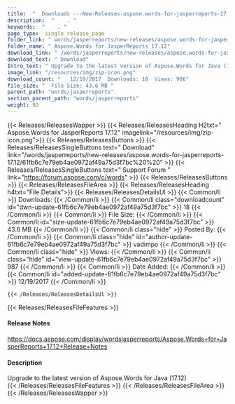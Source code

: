 ```yaml
---
title:  "  Downloads ---New-Releases-aspose.words-for-jasperreports-17.12 . " 
description:  "    . " 
keywords:  "    . " 
page_type:  single_release_page
folder_link: " words/jasperreports/new-releases/aspose.words-for-jasperreports-17.12/"
folder_name: " Aspose.Words for JasperReports 17.12"
download_link: " /words/jasperreports/new-releases/aspose.words-for-jasperreports-17.12/61fb6c7e79eb4ae0972af49a75d3f7bc"
download_text: " Download"
Intro_text: " Upgrade to the latest version of Aspose.Words for Java (17.12)"
image_link: "/resources/img/zip-icon.png"
download_count: "   12/19/2017  Downloads: 18  Views: 986"
file_size: "  File Size: 43.6 MB "
parent_path: "words/jasperreports"
section_parent_path: "words/jasperreports"
weight: 92
---
```


{{< Releases/ReleasesWapper >}}
  {{< Releases/ReleasesHeading H2txt=" Aspose.Words for JasperReports 17.12" imagelink="/resources/img/zip-icon.png">}}
  {{< Releases/ReleasesButtons >}}
    {{< Releases/ReleasesSingleButtons text=" Download" link="/words/jasperreports/new-releases/aspose.words-for-jasperreports-17.12/61fb6c7e79eb4ae0972af49a75d3f7bc%20%20" >}}
    {{< Releases/ReleasesSingleButtons text=" Support Forum " link="https://forum.aspose.com/c/words" >}}
  {{< Releases/ReleasesButtons >}}
  {{< Releases/ReleasesFileArea >}}
    {{< Releases/ReleasesHeading h4txt="File Details">}}
    {{< Releases/ReleasesDetailsUl >}}
            {{< Common/li  >}} Downloads: {{< /Common/li >}} 
      {{< Common/li class="downloadcount" id="dwn-update-61fb6c7e79eb4ae0972af49a75d3f7bc" >}} 18 {{< /Common/li >}} 
      {{< Common/li  >}} File Size: {{< /Common/li >}} 
      {{< Common/li id="size-update-61fb6c7e79eb4ae0972af49a75d3f7bc" >}} 43.6 MB {{< /Common/li >}} 
      {{< Common/li  class="hide" >}} Posted By: {{< /Common/li >}} 
      {{< Common/li class="hide" id="author-update-61fb6c7e79eb4ae0972af49a75d3f7bc" >}} vadimpo {{< /Common/li >}} 
      {{< Common/li class="hide"  >}} Views: {{< /Common/li >}} 
      {{< Common/li class="hide" id="view-update-61fb6c7e79eb4ae0972af49a75d3f7bc" >}} 987 {{< /Common/li >}} 
      {{< Common/li  >}} Date Added: {{< /Common/li >}} 
      {{< Common/li id="added-update-61fb6c7e79eb4ae0972af49a75d3f7bc" >}} 12/19/2017 {{< /Common/li >}} 

    {{< /Releases/ReleasesDetailsUl >}}

  {{< Releases/ReleasesFileFeatures >}}
      <h4>Release Notes</h4><div><a href="https://docs.aspose.com/display/wordsjasperreports/Aspose.Words+for+JasperReports+17.12+Release+Notes">https://docs.aspose.com/display/wordsjasperreports/Aspose.Words+for+JasperReports+17.12+Release+Notes</a></div><h4>Description</h4><div class="HTMLDescription">Upgrade to the latest version of Aspose.Words for Java (17.12)</div>
  {{< /Releases/ReleasesFileFeatures >}}
 {{< /Releases/ReleasesFileArea >}}
{{< /Releases/ReleasesWapper >}}



